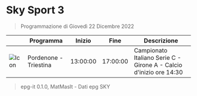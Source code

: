 # Sky Sport 3
> Programmazione di Giovedì 22 Dicembre 2022

||Programma|Inizio|Fine|Descrizione|
|---|---|---|---|---|
|![Icon](https://guidatv.sky.it/uuid/ddf4d543-c386-45f3-80dd-7726999e687d/cover?md5ChecksumParam=5a0cc93f340e8cfcf727ba486803994c)|Pordenone - Triestina|13:00:00|17:00:00|Campionato Italiano Serie C - Girone A - Calcio d&#039;inizio ore 14:30



 > epg-it 0.1.0, MatMasIt - Dati epg SKY